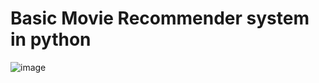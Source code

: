 # Basic Movie Recommender system in python

![image](https://user-images.githubusercontent.com/91733415/153349253-33571d4f-2a9e-419d-818c-04d47e8d7b8d.png)
